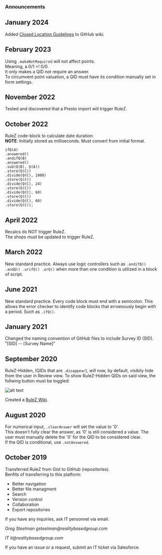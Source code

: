 ### Announcements  

## January 2024
Added [Closed Location Guidelines](https://github.com/gfcrbg/RuleZ/wiki#closed-location-guidelines) to GitHub wiki.

## February 2023
Using ```.makeNotRequired``` will not affect points.  
Meaning, a 0/1 =! 0/0.  
It only makes a QID not require an answer.  
To circumvent point valuation, a QID must have its condition manually set in form settings.

## November 2022
Tested and discovered that a Presto import will trigger RuleZ.

## October 2022
RuleZ code-block to calculate date duration:  
__NOTE__:  Initially stored as milliseconds.  Must convert from initial format.  
```
ifQ(A)
.answered()
.andifQ(B)
.answered()
.sub(Q(B), Q(A))
.store(Q(C))
.divide(Q(C), 1000)
.store(Q(C))
.divide(Q(C), 24)
.store(Q(C))
.divide(Q(C), 60)
.store(Q(C))
.divide(Q(C), 60)
.store(Q(C));  
```

## April 2022
Recalcs do NOT trigger RuleZ.  
The shops must be updated to trigger RuleZ.  

## March 2022
New standard practice.  Always use logic controllers such as ```.andifQ() .andQ() .orifQ() .orQ()``` when more than one condition is utilized in a block of script.  

## June 2021
New standard practice.  Every code block must end with a semicolon.  This allows the error checker to identify code blocks that erroenously begin with a period.  Such as ```.ifQ()```.

## January 2021

Changed the naming convention of GitHub files to include Survey ID (SID).  
"[SID] -- [Survey Name]"

## September 2020

RuleZ-Hidden, (QIDs that are ```.disappear```), will now, by default, visibily hide from the user in Review view.  To show RuleZ-Hidden QIDs on said view, the follwing button must be toggled:  

![alt text](https://xhnmga.ch.files.1drv.com/y4mSXWkKVy5MWCNJONrnsKwRiX7rgp2YzVZiymzDrrT57Vv6XFwfzjuLrHHxxVynQj033eUH0CvUjmcDeXNbKaEiYUyACmHy1OO6gv6wdZB3B_OBuM-KQOP8z4XvnKUQq8WC4KBd4W4X9sakfftH9XHaILF5hMWiJfo6GZRTkbEbfRP3IcjGuBjDtyUX_UKhNfV_HUKJ-_aFTVqRk61V_valg?width=387&height=77&cropmode=none)  


Created a [RuleZ Wiki](https://github.com/gfcrbg/RuleZ/wiki).


## August 2020

For numerical input, ```.clearAnswer``` will set the value to '0'.  
This doesn't fully clear the answer, as '0' is still considered a value.  The user must manually delete the '0' for the QID to be considered clear.  
If the QID is conditional, use ```.notAnswered```.


## October 2019

Transferred RuleZ from Gist to GitHub (repositories).  
Benfits of transferring to this platform:

- Better navigation
- Better file managment
- Search
- Version control
- Collaboration
- Export repositories

If you have any inquiries, ask IT personnel via email.

 _Greg Steelman
 gsteelman@realitybasedgroup.com_
 
 _IT it@realitybasedgroup.com_
 
If you have an issue or a request, submit an IT ticket via Salesforce.
 
 


